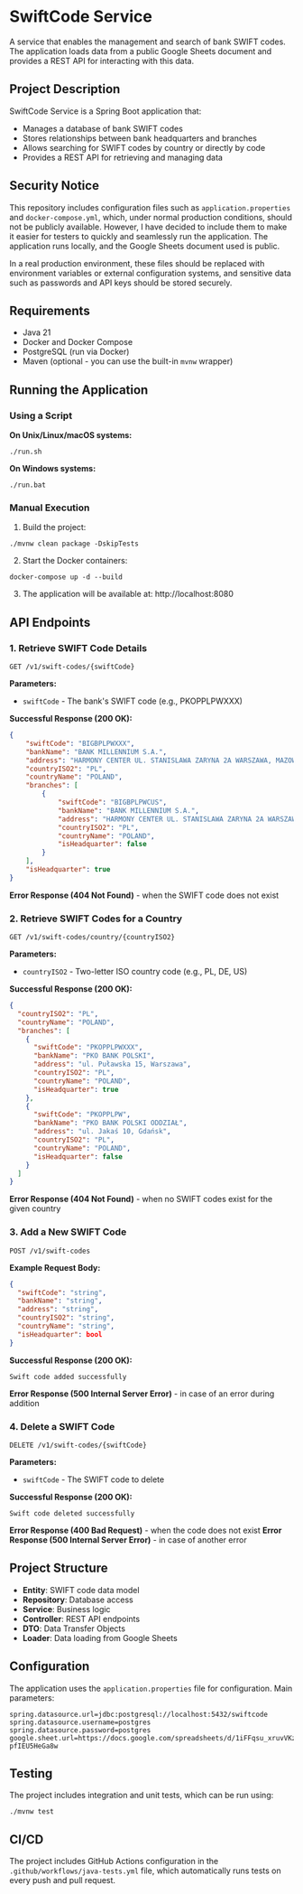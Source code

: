 # SwiftCode Service

A service that enables the management and search of bank SWIFT codes. The application loads data from a public Google Sheets document and provides a REST API for interacting with this data.

## Project Description

SwiftCode Service is a Spring Boot application that:
- Manages a database of bank SWIFT codes
- Stores relationships between bank headquarters and branches
- Allows searching for SWIFT codes by country or directly by code
- Provides a REST API for retrieving and managing data

## Security Notice

This repository includes configuration files such as `application.properties` and `docker-compose.yml`, which, under normal production conditions, should not be publicly available. However, I have decided to include them to make it easier for testers to quickly and seamlessly run the application. The application runs locally, and the Google Sheets document used is public.

In a real production environment, these files should be replaced with environment variables or external configuration systems, and sensitive data such as passwords and API keys should be stored securely.

## Requirements

- Java 21
- Docker and Docker Compose
- PostgreSQL (run via Docker)
- Maven (optional - you can use the built-in `mvnw` wrapper)

## Running the Application

### Using a Script

**On Unix/Linux/macOS systems:**
```
./run.sh
```

**On Windows systems:**
```
./run.bat
```

### Manual Execution

1. Build the project:
```
./mvnw clean package -DskipTests
```

2. Start the Docker containers:
```
docker-compose up -d --build
```

3. The application will be available at: http://localhost:8080

## API Endpoints

### 1. Retrieve SWIFT Code Details

```
GET /v1/swift-codes/{swiftCode}
```

**Parameters:**
- `swiftCode` - The bank's SWIFT code (e.g., PKOPPLPWXXX)

**Successful Response (200 OK):**
```json
{
    "swiftCode": "BIGBPLPWXXX",
    "bankName": "BANK MILLENNIUM S.A.",
    "address": "HARMONY CENTER UL. STANISLAWA ZARYNA 2A WARSZAWA, MAZOWIECKIE, 02-593",
    "countryISO2": "PL",
    "countryName": "POLAND",
    "branches": [
        {
            "swiftCode": "BIGBPLPWCUS",
            "bankName": "BANK MILLENNIUM S.A.",
            "address": "HARMONY CENTER UL. STANISLAWA ZARYNA 2A WARSZAWA, MAZOWIECKIE, 02-593",
            "countryISO2": "PL",
            "countryName": "POLAND",
            "isHeadquarter": false
        }
    ],
    "isHeadquarter": true
}
```

**Error Response (404 Not Found)** - when the SWIFT code does not exist

### 2. Retrieve SWIFT Codes for a Country

```
GET /v1/swift-codes/country/{countryISO2}
```

**Parameters:**
- `countryISO2` - Two-letter ISO country code (e.g., PL, DE, US)

**Successful Response (200 OK):**
```json
{
  "countryISO2": "PL",
  "countryName": "POLAND",
  "branches": [
    {
      "swiftCode": "PKOPPLPWXXX",
      "bankName": "PKO BANK POLSKI",
      "address": "ul. Puławska 15, Warszawa",
      "countryISO2": "PL",
      "countryName": "POLAND",
      "isHeadquarter": true
    },
    {
      "swiftCode": "PKOPPLPW",
      "bankName": "PKO BANK POLSKI ODDZIAŁ",
      "address": "ul. Jakaś 10, Gdańsk",
      "countryISO2": "PL",
      "countryName": "POLAND",
      "isHeadquarter": false
    }
  ]
}
```

**Error Response (404 Not Found)** - when no SWIFT codes exist for the given country

### 3. Add a New SWIFT Code

```
POST /v1/swift-codes
```

**Example Request Body:**
```json
{
  "swiftCode": "string",
  "bankName": "string",
  "address": "string",
  "countryISO2": "string",
  "countryName": "string",
  "isHeadquarter": bool
}
```

**Successful Response (200 OK):**
```
Swift code added successfully
```

**Error Response (500 Internal Server Error)** - in case of an error during addition

### 4. Delete a SWIFT Code

```
DELETE /v1/swift-codes/{swiftCode}
```

**Parameters:**
- `swiftCode` - The SWIFT code to delete

**Successful Response (200 OK):**
```
Swift code deleted successfully
```

**Error Response (400 Bad Request)** - when the code does not exist
**Error Response (500 Internal Server Error)** - in case of another error

## Project Structure

- **Entity**: SWIFT code data model
- **Repository**: Database access
- **Service**: Business logic
- **Controller**: REST API endpoints
- **DTO**: Data Transfer Objects
- **Loader**: Data loading from Google Sheets

## Configuration

The application uses the `application.properties` file for configuration. Main parameters:

```
spring.datasource.url=jdbc:postgresql://localhost:5432/swiftcode
spring.datasource.username=postgres
spring.datasource.password=postgres
google.sheet.url=https://docs.google.com/spreadsheets/d/1iFFqsu_xruvVKzXAadAAlDBpIuU51v-pfIEU5HeGa8w
```

## Testing

The project includes integration and unit tests, which can be run using:
```
./mvnw test
```

## CI/CD

The project includes GitHub Actions configuration in the `.github/workflows/java-tests.yml` file, which automatically runs tests on every push and pull request.

